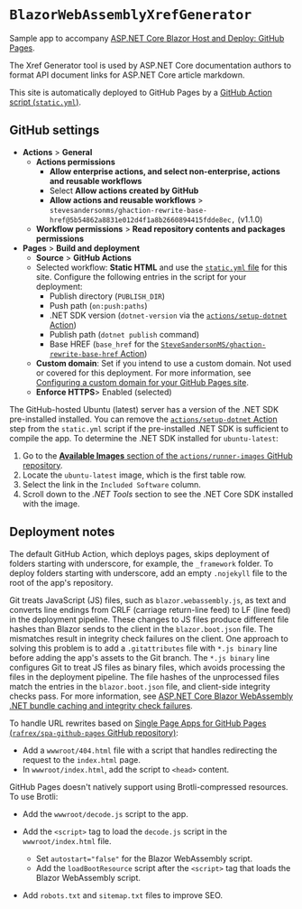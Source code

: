 # `BlazorWebAssemblyXrefGenerator`

Sample app to accompany [ASP.NET Core Blazor Host and Deploy: GitHub Pages](https://learn.microsoft.com/aspnet/core/blazor/host-and-deploy/webassembly/github-pages).

The Xref Generator tool is used by ASP.NET Core documentation authors to format API document links for ASP.NET Core article markdown.

This site is automatically deployed to GitHub Pages by a [GitHub Action script (`static.yml`)](https://github.com/dotnet/blazor-samples/blob/main/.github/workflows/static.yml).

## GitHub settings

* **Actions** > **General**
  * **Actions permissions**
    * **Allow enterprise actions, and select non-enterprise, actions and reusable workflows**
    * Select **Allow actions created by GitHub**
    * **Allow actions and reusable workflows** > `stevesandersonms/ghaction-rewrite-base-href@5b54862a8831e012d4f1a8b2660894415fdde8ec,` (v1.1.0)
  * **Workflow permissions** > **Read repository contents and packages permissions**
* **Pages** > **Build and deployment**
  * **Source** > **GitHub Actions**
  * Selected workflow: **Static HTML** and use the [`static.yml` file](https://github.com/dotnet/blazor-samples/blob/main/.github/workflows/static.yml) for this site. Configure the following entries in the script for your deployment:
    * Publish directory (`PUBLISH_DIR`)
    * Push path (`on:push:paths`)
    * .NET SDK version (`dotnet-version` via the [`actions/setup-dotnet` Action](https://github.com/actions/setup-dotnet))
    * Publish path (`dotnet publish` command)
    * Base HREF (`base_href` for the [`SteveSandersonMS/ghaction-rewrite-base-href` Action](https://github.com/SteveSandersonMS/ghaction-rewrite-base-href))
  * **Custom domain**: Set if you intend to use a custom domain. Not used or covered for this deployment. For more information, see [Configuring a custom domain for your GitHub Pages site](https://docs.github.com/pages/configuring-a-custom-domain-for-your-github-pages-site).
  * **Enforce HTTPS**> Enabled (selected)

The GitHub-hosted Ubuntu (latest) server has a version of the .NET SDK pre-installed installed. You can remove the [`actions/setup-dotnet` Action](https://github.com/actions/setup-dotnet) step from the `static.yml` script if the pre-installed .NET SDK is sufficient to compile the app. To determine the .NET SDK installed for `ubuntu-latest`:

1. Go to the [**Available Images** section of the `actions/runner-images` GitHub repository](https://github.com/actions/runner-images?tab=readme-ov-file#available-images).
1. Locate the `ubuntu-latest` image, which is the first table row.
1. Select the link in the `Included Software` column.
1. Scroll down to the *.NET Tools* section to see the .NET Core SDK installed with the image.

## Deployment notes

The default GitHub Action, which deploys pages, skips deployment of folders starting with underscore, for example, the `_framework` folder. To deploy folders starting with underscore, add an empty `.nojekyll` file to the root of the app's repository.

Git treats JavaScript (JS) files, such as `blazor.webassembly.js`, as text and converts line endings from CRLF (carriage return-line feed) to LF (line feed) in the deployment pipeline. These changes to JS files produce different file hashes than Blazor sends to the client in the `blazor.boot.json` file. The mismatches result in integrity check failures on the client. One approach to solving this problem is to add a `.gitattributes` file with `*.js binary` line before adding the app's assets to the Git branch. The `*.js binary` line configures Git to treat JS files as binary files, which avoids processing the files in the deployment pipeline. The file hashes of the unprocessed files match the entries in the `blazor.boot.json` file, and client-side integrity checks pass. For more information, see [ASP.NET Core Blazor WebAssembly .NET bundle caching and integrity check failures](https://learn.microsoft.com/aspnet/core/blazor/host-and-deploy/webassembly/bundle-caching-and-integrity-check-failures).

To handle URL rewrites based on [Single Page Apps for GitHub Pages (`rafrex/spa-github-pages` GitHub repository)](https://github.com/rafrex/spa-github-pages):

* Add a `wwwroot/404.html` file with a script that handles redirecting the request to the `index.html` page.
* In `wwwroot/index.html`, add the script to `<head>` content.

GitHub Pages doesn't natively support using Brotli-compressed resources. To use Brotli:

* Add the `wwwroot/decode.js` script to the app.
* Add the `<script>` tag to load the `decode.js` script in the `wwwroot/index.html` file.
  * Set `autostart="false"` for the Blazor WebAssembly script.
  * Add the `loadBootResource` script after the `<script>` tag that loads the Blazor WebAssembly script.

* Add `robots.txt` and `sitemap.txt` files to improve SEO.
